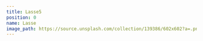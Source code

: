 ```yaml
---
title: Lasse5
position: 0
name: Lasse
image_path: https://source.unsplash.com/collection/139386/602x602?a=.png
---
```



